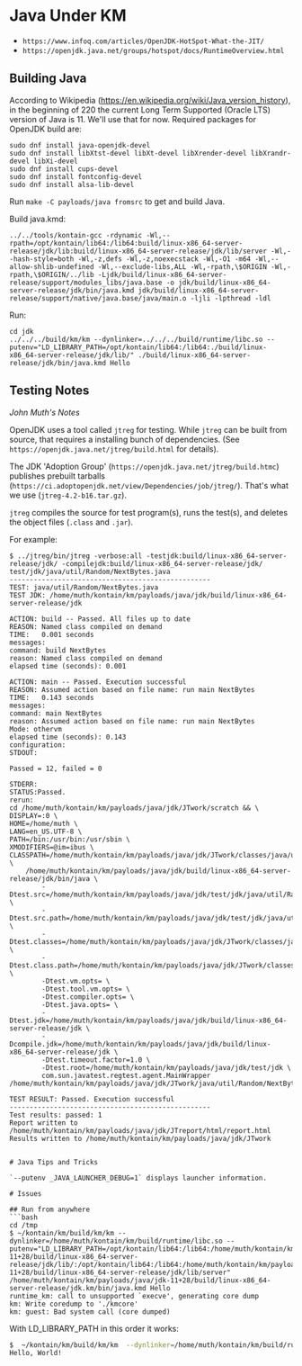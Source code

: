 # Java Under KM



* `https://www.infoq.com/articles/OpenJDK-HotSpot-What-the-JIT/`
* `https://openjdk.java.net/groups/hotspot/docs/RuntimeOverview.html`

## Building Java

According to Wikipedia (https://en.wikipedia.org/wiki/Java_version_history), in the beginning of 220 the current Long Term Supported (Oracle LTS) version of Java is 11. We'll use that for now.
Required packages for OpenJDK build are:
```
sudo dnf install java-openjdk-devel
sudo dnf install libXtst-devel libXt-devel libXrender-devel libXrandr-devel libXi-devel
sudo dnf install cups-devel
sudo dnf install fontconfig-devel
sudo dnf install alsa-lib-devel
```
Run `make -C payloads/java fromsrc` to get and build Java. 

Build java.kmd:
```
../../tools/kontain-gcc -rdynamic -Wl,--rpath=/opt/kontain/lib64:/lib64:build/linux-x86_64-server-release/jdk/lib:build/linux-x86_64-server-release/jdk/lib/server -Wl,--hash-style=both -Wl,-z,defs -Wl,-z,noexecstack -Wl,-O1 -m64 -Wl,--allow-shlib-undefined -Wl,--exclude-libs,ALL -Wl,-rpath,\$ORIGIN -Wl,-rpath,\$ORIGIN/../lib -Ljdk/build/linux-x86_64-server-release/support/modules_libs/java.base -o jdk/build/linux-x86_64-server-release/jdk/bin/java.kmd jdk/build/linux-x86_64-server-release/support/native/java.base/java/main.o -ljli -lpthread -ldl

```

Run:
```
cd jdk
../../../build/km/km --dynlinker=../../../build/runtime/libc.so --putenv="LD_LIBRARY_PATH=/opt/kontain/lib64:/lib64:./build/linux-x86_64-server-release/jdk/lib/" ./build/linux-x86_64-server-release/jdk/bin/java.kmd Hello
```

## Testing Notes
_John Muth's Notes_

OpenJDK uses a tool called `jtreg` for testing. While `jtreg` can be built from source, that requires a installing bunch of dependencies. (See `https://openjdk.java.net/jtreg/build.html` for details).

The JDK 'Adoption Group' (`https://openjdk.java.net/jtreg/build.htmc`) publishes prebuilt tarballs (`https://ci.adoptopenjdk.net/view/Dependencies/job/jtreg/`). That's what we use (`jtreg-4.2-b16.tar.gz`).

`jtreg` compiles the source for test program(s), runs the test(s), and deletes the object files (`.class` and `.jar`).




For example:

```
$ ../jtreg/bin/jtreg -verbose:all -testjdk:build/linux-x86_64-server-release/jdk/ -compilejdk:build/linux-x86_64-server-release/jdk/ test/jdk/java/util/Random/NextBytes.java
--------------------------------------------------
TEST: java/util/Random/NextBytes.java
TEST JDK: /home/muth/kontain/km/payloads/java/jdk/build/linux-x86_64-server-release/jdk

ACTION: build -- Passed. All files up to date
REASON: Named class compiled on demand
TIME:   0.001 seconds
messages:
command: build NextBytes
reason: Named class compiled on demand
elapsed time (seconds): 0.001

ACTION: main -- Passed. Execution successful
REASON: Assumed action based on file name: run main NextBytes 
TIME:   0.143 seconds
messages:
command: main NextBytes
reason: Assumed action based on file name: run main NextBytes 
Mode: othervm
elapsed time (seconds): 0.143
configuration:
STDOUT:

Passed = 12, failed = 0

STDERR:
STATUS:Passed.
rerun:
cd /home/muth/kontain/km/payloads/java/jdk/JTwork/scratch && \
DISPLAY=:0 \
HOME=/home/muth \
LANG=en_US.UTF-8 \
PATH=/bin:/usr/bin:/usr/sbin \
XMODIFIERS=@im=ibus \
CLASSPATH=/home/muth/kontain/km/payloads/java/jdk/JTwork/classes/java/util/Random/NextBytes.d:/home/muth/kontain/km/payloads/java/jdk/test/jdk/java/util/Random:/home/muth/kontain/jtreg.binary/lib/javatest.jar:/home/muth/kontain/jtreg.binary/lib/jtreg.jar \
    /home/muth/kontain/km/payloads/java/jdk/build/linux-x86_64-server-release/jdk/bin/java \
        -Dtest.src=/home/muth/kontain/km/payloads/java/jdk/test/jdk/java/util/Random \
        -Dtest.src.path=/home/muth/kontain/km/payloads/java/jdk/test/jdk/java/util/Random \
        -Dtest.classes=/home/muth/kontain/km/payloads/java/jdk/JTwork/classes/java/util/Random/NextBytes.d \
        -Dtest.class.path=/home/muth/kontain/km/payloads/java/jdk/JTwork/classes/java/util/Random/NextBytes.d \
        -Dtest.vm.opts= \
        -Dtest.tool.vm.opts= \
        -Dtest.compiler.opts= \
        -Dtest.java.opts= \
        -Dtest.jdk=/home/muth/kontain/km/payloads/java/jdk/build/linux-x86_64-server-release/jdk \
        -Dcompile.jdk=/home/muth/kontain/km/payloads/java/jdk/build/linux-x86_64-server-release/jdk \
        -Dtest.timeout.factor=1.0 \
        -Dtest.root=/home/muth/kontain/km/payloads/java/jdk/test/jdk \
        com.sun.javatest.regtest.agent.MainWrapper /home/muth/kontain/km/payloads/java/jdk/JTwork/java/util/Random/NextBytes.d/main.0.jta

TEST RESULT: Passed. Execution successful
--------------------------------------------------
Test results: passed: 1
Report written to /home/muth/kontain/km/payloads/java/jdk/JTreport/html/report.html
Results written to /home/muth/kontain/km/payloads/java/jdk/JTwork

```
```

# Java Tips and Tricks

`--putenv _JAVA_LAUNCHER_DEBUG=1` displays launcher information.

# Issues

## Run from anywhere
```bash
cd /tmp
$ ~/kontain/km/build/km/km --dynlinker=/home/muth/kontain/km/build/runtime/libc.so --putenv="LD_LIBRARY_PATH=/opt/kontain/lib64:/lib64:/home/muth/kontain/km/payloads/java/jdk-11+28/build/linux-x86_64-server-release/jdk/lib/:/opt/kontain/lib64:/lib64:/home/muth/kontain/km/payloads/java/jdk-11+28/build/linux-x86_64-server-release/jdk/lib/server" /home/muth/kontain/km/payloads/java/jdk-11+28/build/linux-x86_64-server-release/jdk.km/bin/java.kmd Hello 
runtime_km: call to unsupported `execve', generating core dump
km: Write coredump to './kmcore'
km: guest: Bad system call (core dumped)
```

With LD_LIBRARY_PATH in this order it works:
```bash
$  ~/kontain/km/build/km/km  --dynlinker=/home/muth/kontain/km/build/runtime/libc.so --putenv="LD_LIBRARY_PATH=/home/muth/kontain/km/payloads/java/jdk-11+28/build/linux-x86_64-server-release/jdk/lib/server:/home/muth/kontain/km/payloads/java/jdk-11+28/build/linux-x86_64-server-release/jdk/lib:/opt/kontain/lib64:/lib64" /home/muth/kontain/km/payloads/java/jdk-11+28/build/linux-x86_64-server-release/jdk/bin/java.kmd -cp /tmp Hello
Hello, World!
```